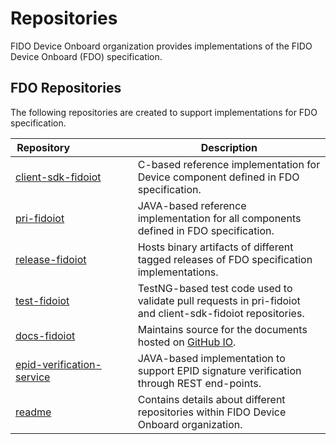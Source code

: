 # Repositories

FIDO Device Onboard organization provides implementations of the FIDO Device Onboard (FDO) specification.

## FDO Repositories

The following repositories are created to support implementations for FDO specification.

| Repository&nbsp;&nbsp;&nbsp;&nbsp;&nbsp;&nbsp;&nbsp;&nbsp;&nbsp;&nbsp;&nbsp;&nbsp;&nbsp;&nbsp;&nbsp;&nbsp;&nbsp;&nbsp;&nbsp;&nbsp;&nbsp; | Description |
|---|---|
| [client-sdk-fidoiot](https://github.com/fido-device-onboard/client-sdk-fidoiot) | C-based reference implementation for Device component defined in FDO specification. |
| [pri-fidoiot](https://github.com/fido-device-onboard/pri-fidoiot) | JAVA-based reference implementation for all components defined in FDO specification. |
| [release-fidoiot](https://github.com/fido-device-onboard/release-fidoiot) | Hosts binary artifacts of different tagged releases of FDO specification implementations. |
| [test-fidoiot](https://github.com/fido-device-onboard/test-fidoiot) | TestNG-based test code used to validate pull requests in pri-fidoiot and client-sdk-fidoiot repositories. |
| [docs-fidoiot](https://github.com/fido-device-onboard/docs) | Maintains source for the documents hosted on [GitHub IO](https://fido-device-onboard.github.io/docs-fidoiot). |
| [epid-verification-service](https://github.com/fido-device-onboard/epid-verification-service) | JAVA-based implementation to support EPID signature verification through REST end-points. |
| [readme](https://github.com/fido-device-onboard/readme) | Contains details about different repositories within FIDO Device Onboard organization. |
